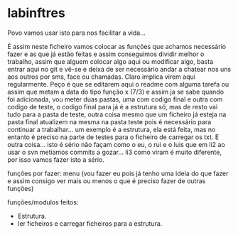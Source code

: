# labinftres

Povo vamos usar isto para nos facilitar a vida...

É assim neste ficheiro vamos colocar as funções que achamos necessário fazer e as que já estão feitas e assim conseguimos dividir melhor o trabalho, assim que alguem colocar algo aqui ou modificar algo, basta entrar aqui no git e vê-se e deixa de ser necessário andar a chatear nos uns aos outros por sms, face ou chamadas. Claro implica virem aqui regularmente. Peço é que se editarem aqui o readme com alguma tarefa ou assim que metam a data do tipo função x (7/3) e assim ja se sabe quando foi adicionada, vou meter duas pastas, uma com codigo final e outra com codigo de teste, o codigo final para já é a estrutura só, mas de resto vai tudo para a pasta de teste, outra coisa mesmo que um ficheiro já esteja na pasta final atualizem na mesma na pasta teste pois é necessário para continuar a trabalhar... um exemplo é a estrutura, ela está feita, mas no entanto é preciso na parte de testes para o ficheiro de carregar os txt. E outra coisa... isto é sério não façam como o eu, o rui e o luis que em li2 ao usar o svn metiamos commits a gozar... li3 como viram é muito diferente, por isso vamos fazer isto a sério.

funções por fazer:
menu (vou fazer eu pois já tenho uma ideia do que fazer e assim consigo ver mais ou menos o que é preciso fazer de outras funções)

funções/modulos feitos:
- Estrutura.
- ler ficheiros e carregar ficheiros para a estrutura.
